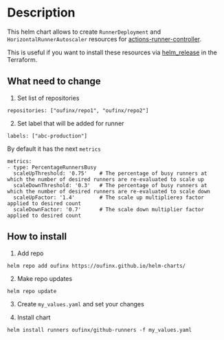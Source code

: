 # Description

This helm chart allows to create `RunnerDeployment` and `HorizontalRunnerAutoscaler` resources for [actions-runner-controller](https://github.com/actions-runner-controller/actions-runner-controller).

This is useful if you want to install these resources via [helm_release](https://registry.terraform.io/providers/hashicorp/helm/latest/docs/resources/release) in the Terraform.

## What need to change

1. Set list of repositories

```
repositories: ["oufinx/repo1", "oufinx/repo2"]
```

2. Set label that will be added for runner

```
labels: ["abc-production"]
```

By default it has the next `metrics`

```
metrics:
- type: PercentageRunnersBusy
  scaleUpThreshold: '0.75'    # The percentage of busy runners at which the number of desired runners are re-evaluated to scale up
  scaleDownThreshold: '0.3'   # The percentage of busy runners at which the number of desired runners are re-evaluated to scale down
  scaleUpFactor: '1.4'        # The scale up multiplierез factor applied to desired count
  scaleDownFactor: '0.7'      # The scale down multiplier factor applied to desired count
```

## How to install

1. Add repo

```
helm repo add oufinx https://oufinx.github.io/helm-charts/ 
```

2. Make repo updates

```
helm repo update
```

3. Create `my_values.yaml` and set your changes


4. Install  chart

```
helm install runners oufinx/github-runners -f my_values.yaml
```
